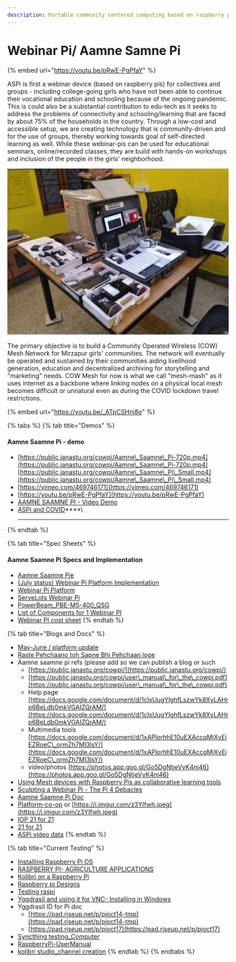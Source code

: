 ```yaml
---
description: Portable community centered computing based on raspberry pi.
---
```


# Webinar Pi/ Aamne Samne Pi

{% embed url="https://youtu.be/pRwE-PgPfaY" %}

ASPi is first a webinar device (based on raspberry pis) for collectives and groups - including college-going girls who have not been able to continue their vocational education and schooling because of the ongoing pandemic. This is could also be a substantial contribution to edu-tech as it seeks to address the problems of connectivity and schooling/learning that are faced by about 75% of the households in the country. Through a low-cost and accessible setup, we are creating technology that is community-driven and for the use of groups, thereby working towards goal of self-directed learning as well. While these webinar-pis can be used for educational seminars, online/recorded classes, they are build with hands-on workshops and inclusion of the people in the girls' neighborhood.

![](<../.gitbook/assets/uvjsj6v (1).jpg>)

The primary objective is to build a Community Operated Wireless (COW) Mesh Network for Mirzapur girls' communities. The network will eventually be operated and sustained by their communities aiding livelihood generation, education and decentralized archiving for storytelling and "marketing" needs. COW Mesh for now is what we call "mesh-mash" as it uses internet as a backbone where linking nodes on a physical local mesh becomes difficult or unnatural even as during the COVID lockdown travel restrictions.

{% embed url="https://youtu.be/_ATpCSHnj8o" %}

{% tabs %}
{% tab title="Demos" %}
#### Aamne Saamne Pi - demo

* [https://public.janastu.org/cowpi/Aamne\_Saamne\_Pi-720p.mp4](https://public.janastu.org/cowpi/Aamne\_Saamne\_Pi-720p.mp4) [https://public.janastu.org/cowpi/Aamne\_Saamne\_Pi\_Small.mp4](https://public.janastu.org/cowpi/Aamne\_Saamne\_Pi\_Small.mp4)
* [https://vimeo.com/469746171](https://vimeo.com/469746171)
* &#x20;[https://youtu.be/pRwE-PgPfaY](https://youtu.be/pRwE-PgPfaY)
* [AAMNE SAAMNE PI - Video Demo](https://www.youtube.com/watch?v=MxgcVadLffc\&list=LLyhINzXFNSHFo1R0VyXoaLA\&index=1)
* [ASPi and COVID](https://hackmd.io/YQ-h9d5AS0a3d-7AwmthLQ)****\
  ****
{% endtab %}

{% tab title="Spec Sheets" %}
#### Aamne Saamne Pi Specs and Implementation

* [Aamne Saamne Pie](https://hackmd.io/EWDJmSA9Q3q2FItyZ5bngA)&#x20;
* [(July status) Webinar Pi Platform Implementation](https://hackmd.io/@sagesalus/H1cNeJwgv)
* [Webinar Pi Platform](https://hackmd.io/@sagesalus/SylxjUBbw)
* [ServeLots Webinar Pi](https://hackmd.io/@alemaree/SylavGVgP)
* [PowerBeam\_PBE-M5-400\_QSG](https://files.janastu.org/s/tJ3QGMSCnsJMdyq)
* [List of Components for 1 Webinar PI](https://docs.google.com/spreadsheets/d/11Y2aO\_0rGJzS8v1coA5ey7myB8d7\_cbv9qbty0bC8h4/edit?usp=sharing)
* [Webinar PI cost sheet](https://docs.google.com/spreadsheets/d/18pR0UI2FWZTYxj\_snHRzk4xovao2NYBcLyigPtWd5Qo/edit?usp=sharing)
{% endtab %}

{% tab title="Blogs and Docs" %}
* [May-June / platform update](https://hackmd.io/RLA1GkWPRuexD1EalPuj8A)
* [Raste Pehchaano toh Sapne Bhi Pehchaan loge](https://www.notion.so/Raste-Pehchaano-toh-Sapne-Bhi-Pehchaan-loge-d3b7e8cf2757452dbbcdae69822b2922)
* Aamne saamne pi refs (please add so we can publish a blog or such
  * [https://public.janastu.org/cowpi/](https://public.janastu.org/cowpi/)
  * [https://public.janastu.org/cowpi/user\_manual\_for\_the\_cowpi.pdf](https://public.janastu.org/cowpi/user\_manual\_for\_the\_cowpi.pdf)
  * Help page [https://docs.google.com/document/d/1cIxUugYlghfLszwYk8XyLAHrp6BeLdb0mkVGAIZQrAM/](https://docs.google.com/document/d/1cIxUugYlghfLszwYk8XyLAHrp6BeLdb0mkVGAIZQrAM/)
  * Multimedia tools [https://docs.google.com/document/d/1xAPlorhhE10uEXAccqMjXvEjEZRoeC\_ormZh7MI3lsY/](https://docs.google.com/document/d/1xAPlorhhE10uEXAccqMjXvEjEZRoeC\_ormZh7MI3lsY/)
  * video/photos [https://photos.app.goo.gl/Go5DgNtjeVyK4nj46](https://photos.app.goo.gl/Go5DgNtjeVyK4nj46)
* [Using Mesh devices with Raspberry Pis as collaborative learning tools](https://hackmd.io/4TNYlksIQuGkdoo0-WbDOw?view)
* [Sculpting a Webinar Pi - The Pi 4 Debacles](https://hackmd.io/pGk1fFIdSECY1QRs1yz9VA)
* [Aamne Saamne Pi Doc](https://docs.google.com/document/d/15Iyp1eU8csJcHaVltAeAszJourDx49sPKSJIJJZeMHs/edit?usp=sharing)
* [Platform-co-op](https://drive.google.com/drive/folders/1yF7JcWCWu4xBiX8hlQHIE8Ka-YTarNU3?usp=sharing) or [https://i.imgur.com/z3YIfwh.jpeg](https://i.imgur.com/z3YIfwh.jpeg)
* [IOP 21 for 21](https://hackmd.io/EAd-t\_VQTGCJLJsrwZiNVg)
* [21 for 21](https://docs.google.com/document/d/1283a52Yj174WiMe\_leDmgmUezPp8hATi6NRmhzb-P\_c/edit)
* [ASPi video data](https://docs.google.com/document/d/1WTylTCgLZOlyugI6FgDq6fFhGmN9DS1DuISj1Gg9cA8/edit?usp=sharing)
{% endtab %}

{% tab title="Current Testing" %}
* [Installing Raspberry Pi OS](https://hackmd.io/-Tj2eTNJSp-upDUD7wZtCw?view)
* [RASPBERRY PI- AGRICULTURE APPLICATIONS](https://hackmd.io/i7g1akwrRUSSzkq3AJuehg)
* [Kolibri on a Raspberry Pi](https://hackmd.io/vsk5A1PDSweRmCTb2pJutg)
* [Raspberry pi Designs](https://hackmd.io/J0-OHsgWSXaoEeCVeUWmHA)
* [Testing raspi](https://hackmd.io/5aWX68GvR7SVteAa0gI8JQ?view)
* [Yggdrasil and using it for VNC- Installing in Windows](https://hackmd.io/@themanikantan/SJmaGLVwv)
* Yggdrasil ID for Pi doc
  * [https://pad.riseup.net/p/pioct14-tmp](https://pad.riseup.net/p/pioct14-tmp)
  * [https://pad.riseup.net/p/pioct17](https://pad.riseup.net/p/pioct17)
* [Syncthing testing\_Computer](https://docs.google.com/document/d/1VH-iNsIAfvbYZB-sAEmGZqRcTY7pwkEdyipc6Cop81k/edit)
* [RaspberryPi-UserManual](https://docs.google.com/document/d/1C4pxzsMYaPSrF55NoMUvDzRz3F9Z6WuZQqWxHpl7WHc/edit)
* [kolibri studio\_channel creation](https://docs.google.com/document/d/1tNEwPNyQpJCoE83wv\_dbmj\_S8aVPx6oEPlbwu2tMHvg/edit?usp=sharing)
{% endtab %}
{% endtabs %}
